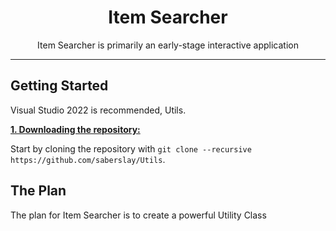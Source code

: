 <div align="center">
	<h1>Item Searcher</h1>
	<p>Item Searcher is primarily an early-stage interactive application</p>

</div>

***

## Getting Started
Visual Studio 2022 is recommended, Utils.

<ins>**1. Downloading the repository:**</ins>

Start by cloning the repository with `git clone --recursive https://github.com/saberslay/Utils`.

## The Plan
The plan for Item Searcher is to create a powerful Utility Class
